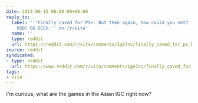 ```yaml
---
date: 2013-06-15 00:00:00+00:00
reply_to:
  label: '''Finally caved for PS+. But then again, how could you not? ($233 HKD=30
    USD) GG SCEH.'' on /r/vita'
  name: ''
  type: reddit
  url: https://reddit.com/r/vita/comments/1ge7nc/finally_caved_for_ps_but_then_again_how_could_you/
source: reddit
syndicated:
- type: reddit
  url: https://www.reddit.com/r/vita/comments/1ge7nc/finally_caved_for_ps_but_then_again_how_could_you/cajd1mi/
tags:
- vita
---
```


I'm curious, what are the games in the Asian IGC right now?
